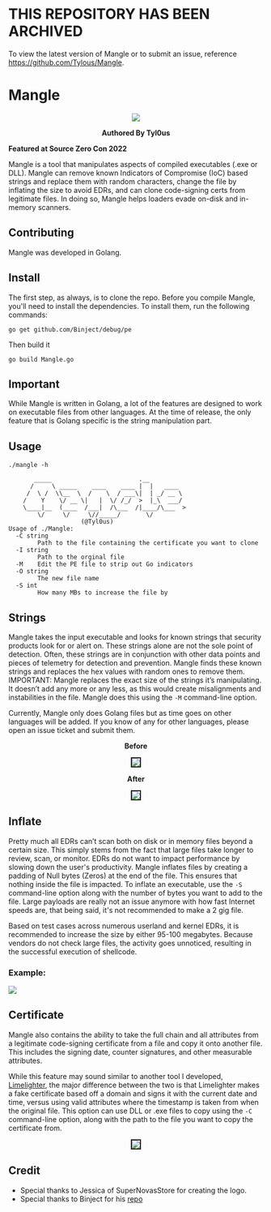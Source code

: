 # THIS REPOSITORY HAS BEEN ARCHIVED

To view the latest version of Mangle or to submit an issue, reference https://github.com/Tylous/Mangle.


# Mangle




<p align="center"> <img src=Screenshots/logo.png>

<p align="center"> <b>Authored By Tyl0us</b>


<p align="left"><b>Featured at Source Zero Con 2022</b>

Mangle is a tool that manipulates aspects of compiled executables (.exe or DLL). Mangle can remove known Indicators of Compromise (IoC) based strings and replace them with random characters, change the file by inflating the size to avoid EDRs, and can clone code-signing certs from legitimate files. In doing so, Mangle helps loaders evade on-disk and in-memory scanners.

## Contributing
Mangle was developed in Golang.

## Install

The first step, as always, is to clone the repo. Before you compile Mangle, you'll need to install the dependencies. To install them, run the following commands:

```
go get github.com/Binject/debug/pe
```

Then build it

```
go build Mangle.go
```

## Important 
While Mangle is written in Golang, a lot of the features are designed to work on executable files from other languages. At the time of release, the only feature that is Golang specific is the string manipulation part.

## Usage

```
./mangle -h

	   _____                        .__
	  /     \ _____    ____    ____ |  |   ____
	 /  \ /  \\__  \  /    \  / ___\|  | _/ __ \
	/    Y    \/ __ \|   |  \/ /_/  >  |_\  ___/
	\____|__  (____  /___|  /\___  /|____/\___  >
		\/     \/     \//_____/   	  \/
					(@Tyl0us)
Usage of ./Mangle:
  -C string
        Path to the file containing the certificate you want to clone
  -I string
        Path to the orginal file
  -M    Edit the PE file to strip out Go indicators
  -O string
        The new file name
  -S int
        How many MBs to increase the file by

```
## Strings

Mangle takes the input executable and looks for known strings that security products look for or alert on. These strings alone are not the sole point of detection. Often, these strings are in conjunction with other data points and pieces of telemetry for detection and prevention. Mangle finds these known strings and replaces the hex values with random ones to remove them. IMPORTANT: Mangle replaces the exact size of the strings it’s manipulating. It doesn’t add any more or any less, as this would create misalignments and instabilities in the file. Mangle does this using the `-M` command-line option.

Currently, Mangle only does Golang files but as time goes on other languages will be added. If you know of any for other languages, please open an issue ticket and submit them.


<p align="center"><b>Before</b>
<p align="center"> <img src=Screenshots/Strings_Before.png border="2px solid #555">

<p align="center"><b>After</b>
<p align="center"> <img src=Screenshots/Strings_After.png border="2px solid #555">




## Inflate


Pretty much all EDRs can’t scan both on disk or in memory files beyond a certain size. This simply stems from the fact that large files take longer to review, scan, or monitor. EDRs do not want to impact performance by slowing down the user's productivity. Mangle inflates files by creating a padding of Null bytes (Zeros) at the end of the file. This ensures that nothing inside the file is impacted. To inflate an executable, use the `-S` command-line option along with the number of bytes you want to add to the file. Large payloads are really not an issue anymore with how fast Internet speeds are, that being said, it's not recommended to make a 2 gig file.



Based on test cases across numerous userland and kernel EDRs, it is recommended to increase the size by either 95-100 megabytes. Because vendors do not check large files, the activity goes unnoticed, resulting in the successful execution of shellcode.

### Example: 
<img src="Screenshots/Demo.gif"/>



## Certificate


Mangle also contains the ability to take the full chain and all attributes from a legitimate code-signing certificate from a file and copy it onto another file. This includes the signing date, counter signatures, and other measurable attributes.

While this feature may sound similar to another tool I developed, [Limelighter](https://github.com/Tylous/Limelighter), the major difference between the two is that Limelighter makes a fake certificate based off a domain and signs it with the current date and time, versus using valid attributes where the timestamp is taken from when the original file. This option can use DLL or .exe files to copy using the `-C` command-line option, along with the path to the file you want to copy the certificate from.


<p align="center"> <img src=Screenshots/Cert_Copy.png border="2px solid #555">

## Credit
* Special thanks to Jessica of SuperNovasStore for creating the logo.
* Special thanks to Binject for his [repo](https://github.com/Binject/debug)

